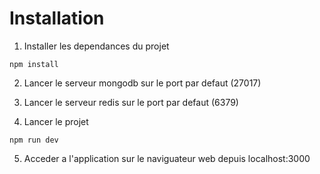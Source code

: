 # Installation

1. Installer les dependances du projet

```properties
npm install
```

2. Lancer le serveur mongodb sur le port par defaut (27017)

3. Lancer le serveur redis sur le port par defaut (6379)

4. Lancer le projet

```properties
npm run dev
```

5. Acceder a l'application sur le naviguateur web depuis localhost:3000